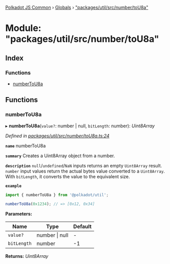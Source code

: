 [Polkadot JS Common](../README.md) › [Globals](../globals.md) › ["packages/util/src/number/toU8a"](_packages_util_src_number_tou8a_.md)

# Module: "packages/util/src/number/toU8a"

## Index

### Functions

* [numberToU8a](_packages_util_src_number_tou8a_.md#numbertou8a)

## Functions

###  numberToU8a

▸ **numberToU8a**(`value?`: number | null, `bitLength`: number): *Uint8Array*

*Defined in [packages/util/src/number/toU8a.ts:24](https://github.com/polkadot-js/common/blob/d4e6ad55/packages/util/src/number/toU8a.ts#L24)*

**`name`** numberToU8a

**`summary`** Creates a Uint8Array object from a number.

**`description`** 
`null`/`undefined`/`NaN` inputs returns an empty `Uint8Array` result. `number` input values return the actual bytes value converted to a `Uint8Array`. With `bitLength`, it converts the value to the equivalent size.

**`example`** 
<BR>

```javascript
import { numberToU8a } from '@polkadot/util';

numberToU8a(0x1234); // => [0x12, 0x34]
```

**Parameters:**

Name | Type | Default |
------ | ------ | ------ |
`value?` | number &#124; null | - |
`bitLength` | number | -1 |

**Returns:** *Uint8Array*
